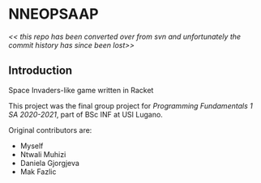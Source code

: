 # NNEOPSAAP
_<< this repo has been converted over from svn and unfortunately the commit history has since been lost>>_

## Introduction
Space Invaders-like game written in Racket

This project was the final group project for _Programming Fundamentals 1 SA 2020-2021_, part of BSc INF at USI Lugano.

Original contributors are:
- Myself
- Ntwali Muhizi
- Daniela Gjorgjeva 
- Mak Fazlic
